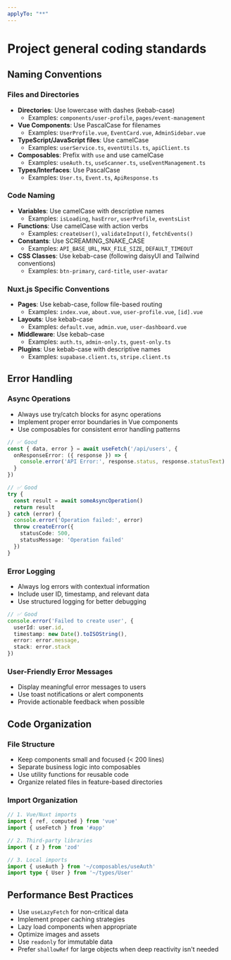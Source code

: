 ```yaml
---
applyTo: "**"
---
```

# Project general coding standards

## Naming Conventions

### Files and Directories
- **Directories**: Use lowercase with dashes (kebab-case)
  - Examples: `components/user-profile`, `pages/event-management`
- **Vue Components**: Use PascalCase for filenames
  - Examples: `UserProfile.vue`, `EventCard.vue`, `AdminSidebar.vue`
- **TypeScript/JavaScript files**: Use camelCase
  - Examples: `userService.ts`, `eventUtils.ts`, `apiClient.ts`
- **Composables**: Prefix with `use` and use camelCase
  - Examples: `useAuth.ts`, `useScanner.ts`, `useEventManagement.ts`
- **Types/Interfaces**: Use PascalCase
  - Examples: `User.ts`, `Event.ts`, `ApiResponse.ts`

### Code Naming
- **Variables**: Use camelCase with descriptive names
  - Examples: `isLoading`, `hasError`, `userProfile`, `eventsList`
- **Functions**: Use camelCase with action verbs
  - Examples: `createUser()`, `validateInput()`, `fetchEvents()`
- **Constants**: Use SCREAMING_SNAKE_CASE
  - Examples: `API_BASE_URL`, `MAX_FILE_SIZE`, `DEFAULT_TIMEOUT`
- **CSS Classes**: Use kebab-case (following daisyUI and Tailwind conventions)
  - Examples: `btn-primary`, `card-title`, `user-avatar`

### Nuxt.js Specific Conventions
- **Pages**: Use kebab-case, follow file-based routing
  - Examples: `index.vue`, `about.vue`, `user-profile.vue`, `[id].vue`
- **Layouts**: Use kebab-case
  - Examples: `default.vue`, `admin.vue`, `user-dashboard.vue`
- **Middleware**: Use kebab-case
  - Examples: `auth.ts`, `admin-only.ts`, `guest-only.ts`
- **Plugins**: Use kebab-case with descriptive names
  - Examples: `supabase.client.ts`, `stripe.client.ts`

## Error Handling

### Async Operations
- Always use try/catch blocks for async operations
- Implement proper error boundaries in Vue components
- Use composables for consistent error handling patterns

```typescript
// ✅ Good
const { data, error } = await useFetch('/api/users', {
  onResponseError: ({ response }) => {
    console.error('API Error:', response.status, response.statusText)
  }
})

// ✅ Good
try {
  const result = await someAsyncOperation()
  return result
} catch (error) {
  console.error('Operation failed:', error)
  throw createError({
    statusCode: 500,
    statusMessage: 'Operation failed'
  })
}
```

### Error Logging
- Always log errors with contextual information
- Include user ID, timestamp, and relevant data
- Use structured logging for better debugging

```typescript
// ✅ Good
console.error('Failed to create user', {
  userId: user.id,
  timestamp: new Date().toISOString(),
  error: error.message,
  stack: error.stack
})
```

### User-Friendly Error Messages
- Display meaningful error messages to users
- Use toast notifications or alert components
- Provide actionable feedback when possible

## Code Organization

### File Structure
- Keep components small and focused (< 200 lines)
- Separate business logic into composables
- Use utility functions for reusable code
- Organize related files in feature-based directories

### Import Organization
```typescript
// 1. Vue/Nuxt imports
import { ref, computed } from 'vue'
import { useFetch } from '#app'

// 2. Third-party libraries
import { z } from 'zod'

// 3. Local imports
import { useAuth } from '~/composables/useAuth'
import type { User } from '~/types/User'
```

## Performance Best Practices

- Use `useLazyFetch` for non-critical data
- Implement proper caching strategies
- Lazy load components when appropriate
- Optimize images and assets
- Use `readonly` for immutable data
- Prefer `shallowRef` for large objects when deep reactivity isn't needed
